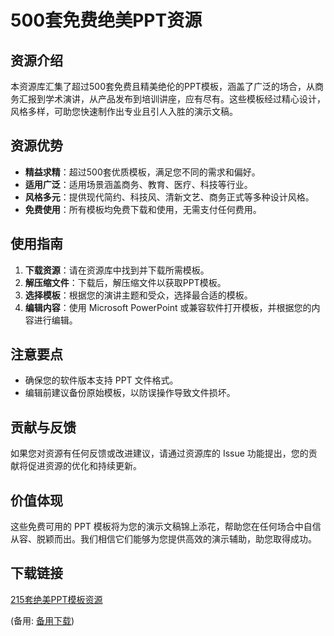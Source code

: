  # 500套免费绝美PPT资源

 ## 资源介绍

 本资源库汇集了超过500套免费且精美绝伦的PPT模板，涵盖了广泛的场合，从商务汇报到学术演讲，从产品发布到培训讲座，应有尽有。这些模板经过精心设计，风格多样，可助您快速制作出专业且引人入胜的演示文稿。

 ## 资源优势

 - **精益求精**：超过500套优质模板，满足您不同的需求和偏好。
 - **适用广泛**：适用场景涵盖商务、教育、医疗、科技等行业。
 - **风格多元**：提供现代简约、科技风、清新文艺、商务正式等多种设计风格。
 - **免费使用**：所有模板均免费下载和使用，无需支付任何费用。

 ## 使用指南

 1. **下载资源**：请在资源库中找到并下载所需模板。
 2. **解压缩文件**：下载后，解压缩文件以获取PPT模板。
 3. **选择模板**：根据您的演讲主题和受众，选择最合适的模板。
 4. **编辑内容**：使用 Microsoft PowerPoint 或兼容软件打开模板，并根据您的内容进行编辑。

 ## 注意要点

 - 确保您的软件版本支持 PPT 文件格式。
 - 编辑前建议备份原始模板，以防误操作导致文件损坏。

 ## 贡献与反馈

 如果您对资源有任何反馈或改进建议，请通过资源库的 Issue 功能提出，您的贡献将促进资源的优化和持续更新。

 ## 价值体现

 这些免费可用的 PPT 模板将为您的演示文稿锦上添花，帮助您在任何场合中自信从容、脱颖而出。我们相信它们能够为您提供高效的演示辅助，助您取得成功。

 ## 下载链接
 [215套绝美PPT模板资源](https://pan.quark.cn/s/74daf9fba400) 

 (备用: [备用下载](https://pan.baidu.com/s/145pVgJmN71WQSI9vs2g-wQ?pwd=1234))

